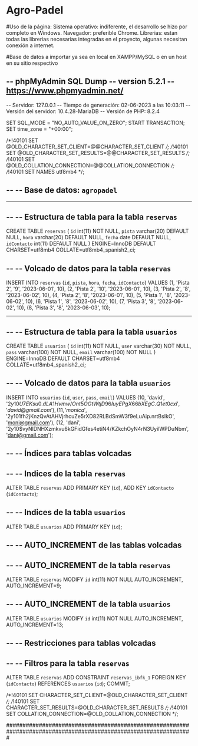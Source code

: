 # Agro-Padel
#Uso de la página:
Sistema operativo: indiferente, el desarrollo se hizo por completo en Windows.
Navegador: preferible Chrome.
Librerias: estan todas las librerias necesarias integradas en el proyecto, algunas necesitan conexión a internet.

#Base de datos a importar ya sea en local en XAMPP/MySQL o en un host en su sitio respectivo







-- phpMyAdmin SQL Dump
-- version 5.2.1
-- https://www.phpmyadmin.net/
--
-- Servidor: 127.0.0.1
-- Tiempo de generación: 02-06-2023 a las 10:03:11
-- Versión del servidor: 10.4.28-MariaDB
-- Versión de PHP: 8.2.4

SET SQL_MODE = "NO_AUTO_VALUE_ON_ZERO";
START TRANSACTION;
SET time_zone = "+00:00";


/*!40101 SET @OLD_CHARACTER_SET_CLIENT=@@CHARACTER_SET_CLIENT */;
/*!40101 SET @OLD_CHARACTER_SET_RESULTS=@@CHARACTER_SET_RESULTS */;
/*!40101 SET @OLD_COLLATION_CONNECTION=@@COLLATION_CONNECTION */;
/*!40101 SET NAMES utf8mb4 */;

--
-- Base de datos: `agropadel`
--

-- --------------------------------------------------------

--
-- Estructura de tabla para la tabla `reservas`
--

CREATE TABLE `reservas` (
  `id` int(11) NOT NULL,
  `pista` varchar(20) DEFAULT NULL,
  `hora` varchar(20) DEFAULT NULL,
  `fecha` date DEFAULT NULL,
  `idContacto` int(11) DEFAULT NULL
) ENGINE=InnoDB DEFAULT CHARSET=utf8mb4 COLLATE=utf8mb4_spanish2_ci;

--
-- Volcado de datos para la tabla `reservas`
--

INSERT INTO `reservas` (`id`, `pista`, `hora`, `fecha`, `idContacto`) VALUES
(1, 'Pista 2', '9', '2023-06-01', 10),
(2, 'Pista 2', '10', '2023-06-01', 10),
(3, 'Pista 2', '8', '2023-06-02', 10),
(4, 'Pista 2', '8', '2023-06-01', 10),
(5, 'Pista 1', '8', '2023-06-02', 10),
(6, 'Pista 1', '8', '2023-06-02', 10),
(7, 'Pista 3', '8', '2023-06-02', 10),
(8, 'Pista 3', '8', '2023-06-03', 10);

-- --------------------------------------------------------

--
-- Estructura de tabla para la tabla `usuarios`
--

CREATE TABLE `usuarios` (
  `id` int(11) NOT NULL,
  `user` varchar(30) NOT NULL,
  `pass` varchar(100) NOT NULL,
  `email` varchar(100) NOT NULL
) ENGINE=InnoDB DEFAULT CHARSET=utf8mb4 COLLATE=utf8mb4_spanish2_ci;

--
-- Volcado de datos para la tabla `usuarios`
--

INSERT INTO `usuarios` (`id`, `user`, `pass`, `email`) VALUES
(10, 'david', '$2y$10$U7EKsu0.dLA1Hvmw/Ont5OGtWtjD96IuyEPgX66bXEgC.Q1et0cxi', 'david@gmail.com'),
(11, 'monica', '$2y$10$1fh2jKnzQvAtAHVjrhcuZe5rXD82RLBdSmW3f9eLuAip.nrtBsIkO', 'moni@gmail.com'),
(12, 'dani', '$2y$10$vyNlDNHXzmkvu6kGFidGfes4etiN4/KZkchOyN4rN3UyilWPDuNbm', 'dani@gmail.com');

--
-- Índices para tablas volcadas
--

--
-- Indices de la tabla `reservas`
--
ALTER TABLE `reservas`
  ADD PRIMARY KEY (`id`),
  ADD KEY `idContacto` (`idContacto`);

--
-- Indices de la tabla `usuarios`
--
ALTER TABLE `usuarios`
  ADD PRIMARY KEY (`id`);

--
-- AUTO_INCREMENT de las tablas volcadas
--

--
-- AUTO_INCREMENT de la tabla `reservas`
--
ALTER TABLE `reservas`
  MODIFY `id` int(11) NOT NULL AUTO_INCREMENT, AUTO_INCREMENT=9;

--
-- AUTO_INCREMENT de la tabla `usuarios`
--
ALTER TABLE `usuarios`
  MODIFY `id` int(11) NOT NULL AUTO_INCREMENT, AUTO_INCREMENT=13;

--
-- Restricciones para tablas volcadas
--

--
-- Filtros para la tabla `reservas`
--
ALTER TABLE `reservas`
  ADD CONSTRAINT `reservas_ibfk_1` FOREIGN KEY (`idContacto`) REFERENCES `usuarios` (`id`);
COMMIT;

/*!40101 SET CHARACTER_SET_CLIENT=@OLD_CHARACTER_SET_CLIENT */;
/*!40101 SET CHARACTER_SET_RESULTS=@OLD_CHARACTER_SET_RESULTS */;
/*!40101 SET COLLATION_CONNECTION=@OLD_COLLATION_CONNECTION */;

#################################################################################################################



